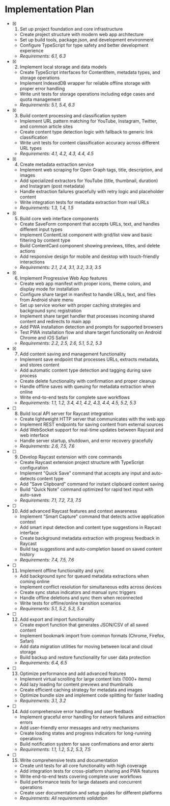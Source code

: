 # Implementation Plan

- [x] 1. Set up project foundation and core infrastructure
  - Create project structure with modern web app architecture
  - Set up build tools, package.json, and development environment
  - Configure TypeScript for type safety and better development experience
  - _Requirements: 6.1, 6.3_

- [x] 2. Implement local storage and data models
  - Create TypeScript interfaces for ContentItem, metadata types, and storage operations
  - Implement IndexedDB wrapper for reliable offline storage with proper error handling
  - Write unit tests for storage operations including edge cases and quota management
  - _Requirements: 5.1, 5.4, 6.3_

- [x] 3. Build content processing and classification system
  - Implement URL pattern matching for YouTube, Instagram, Twitter, and common article sites
  - Create content type detection logic with fallback to generic link classification
  - Write unit tests for content classification accuracy across different URL types
  - _Requirements: 4.1, 4.2, 4.3, 4.4, 4.5_

- [x] 4. Create metadata extraction service
  - Implement web scraping for Open Graph tags, title, description, and images
  - Add specialized extractors for YouTube (title, thumbnail, duration) and Instagram (post metadata)
  - Handle extraction failures gracefully with retry logic and placeholder content
  - Write integration tests for metadata extraction from real URLs
  - _Requirements: 1.3, 1.4, 1.5_

- [x] 5. Build core web interface components
  - Create SaveForm component that accepts URLs, text, and handles different input types
  - Implement ContentList component with grid/list view and basic filtering by content type
  - Build ContentCard component showing previews, titles, and delete actions
  - Add responsive design for mobile and desktop with touch-friendly interactions
  - _Requirements: 2.1, 2.4, 3.1, 3.2, 3.3, 3.5_

- [x] 6. Implement Progressive Web App features
  - Create web app manifest with proper icons, theme colors, and display mode for installation
  - Configure share target in manifest to handle URLs, text, and files from Android share menu
  - Set up service worker with proper caching strategies and background sync registration
  - Implement share target handler that processes incoming shared content and redirects to main app
  - Add PWA installation detection and prompts for supported browsers
  - Test PWA installation flow and share target functionality on Android Chrome and iOS Safari
  - _Requirements: 2.2, 2.5, 2.6, 5.1, 5.2, 5.3_

- [x] 7. Add content saving and management functionality
  - Implement save endpoint that processes URLs, extracts metadata, and stores content
  - Add automatic content type detection and tagging during save process
  - Create delete functionality with confirmation and proper cleanup
  - Handle offline saves with queuing for metadata extraction when online
  - Write end-to-end tests for complete save workflows
  - _Requirements: 1.1, 1.2, 3.4, 4.1, 4.2, 4.3, 4.4, 4.5, 5.2, 5.3_

- [ ] 8. Build local API server for Raycast integration
  - Create lightweight HTTP server that communicates with the web app
  - Implement REST endpoints for saving content from external sources
  - Add WebSocket support for real-time updates between Raycast and web interface
  - Handle server startup, shutdown, and error recovery gracefully
  - _Requirements: 2.6, 7.5, 7.6_

- [ ] 9. Develop Raycast extension with core commands
  - Create Raycast extension project structure with TypeScript configuration
  - Implement "Quick Save" command that accepts any input and auto-detects content type
  - Add "Save Clipboard" command for instant clipboard content saving
  - Build "Quick Note" command optimized for rapid text input with auto-save
  - _Requirements: 7.1, 7.2, 7.3, 7.5_

- [ ] 10. Add advanced Raycast features and context awareness
  - Implement "Smart Capture" command that detects active application context
  - Add smart input detection and content type suggestions in Raycast interface
  - Create background metadata extraction with progress feedback in Raycast
  - Build tag suggestions and auto-completion based on saved content history
  - _Requirements: 7.4, 7.5, 7.6_

- [ ] 11. Implement offline functionality and sync
  - Add background sync for queued metadata extractions when coming online
  - Implement conflict resolution for simultaneous edits across devices
  - Create sync status indicators and manual sync triggers
  - Handle offline deletions and sync them when reconnected
  - Write tests for offline/online transition scenarios
  - _Requirements: 5.1, 5.2, 5.3, 5.4_

- [ ] 12. Add export and import functionality
  - Create export function that generates JSON/CSV of all saved content
  - Implement bookmark import from common formats (Chrome, Firefox, Safari)
  - Add data migration utilities for moving between local and cloud storage
  - Build backup and restore functionality for user data protection
  - _Requirements: 6.4, 6.5_

- [ ] 13. Optimize performance and add advanced features
  - Implement virtual scrolling for large content lists (1000+ items)
  - Add lazy loading for content previews and thumbnails
  - Create efficient caching strategy for metadata and images
  - Optimize bundle size and implement code splitting for faster loading
  - _Requirements: 3.1, 3.2_

- [ ] 14. Add comprehensive error handling and user feedback
  - Implement graceful error handling for network failures and extraction errors
  - Add user-friendly error messages and retry mechanisms
  - Create loading states and progress indicators for long-running operations
  - Build notification system for save confirmations and error alerts
  - _Requirements: 1.1, 1.2, 5.2, 5.3, 7.5_

- [ ] 15. Write comprehensive tests and documentation
  - Create unit tests for all core functionality with high coverage
  - Add integration tests for cross-platform sharing and PWA features
  - Write end-to-end tests covering complete user workflows
  - Build performance tests for large datasets and concurrent operations
  - Create user documentation and setup guides for different platforms
  - _Requirements: All requirements validation_